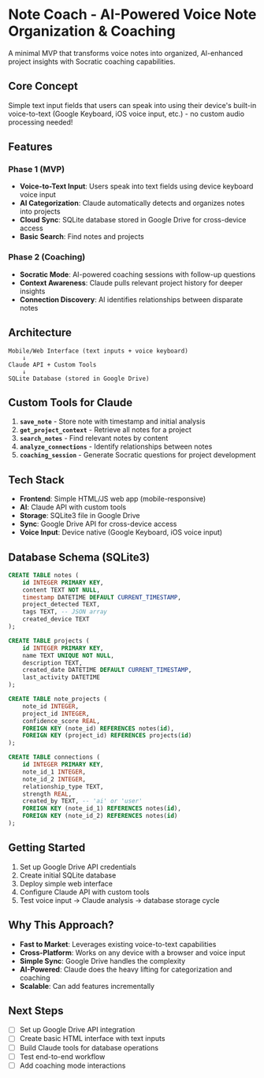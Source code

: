 # Note Coach - AI-Powered Voice Note Organization & Coaching

A minimal MVP that transforms voice notes into organized, AI-enhanced project insights with Socratic coaching capabilities.

## Core Concept

Simple text input fields that users can speak into using their device's built-in voice-to-text (Google Keyboard, iOS voice input, etc.) - no custom audio processing needed!

## Features

### Phase 1 (MVP)
- **Voice-to-Text Input**: Users speak into text fields using device keyboard voice input
- **AI Categorization**: Claude automatically detects and organizes notes into projects
- **Cloud Sync**: SQLite database stored in Google Drive for cross-device access
- **Basic Search**: Find notes and projects

### Phase 2 (Coaching)
- **Socratic Mode**: AI-powered coaching sessions with follow-up questions
- **Context Awareness**: Claude pulls relevant project history for deeper insights
- **Connection Discovery**: AI identifies relationships between disparate notes

## Architecture

```
Mobile/Web Interface (text inputs + voice keyboard)
    ↓
Claude API + Custom Tools
    ↓
SQLite Database (stored in Google Drive)
```

## Custom Tools for Claude

1. **`save_note`** - Store note with timestamp and initial analysis
2. **`get_project_context`** - Retrieve all notes for a project
3. **`search_notes`** - Find relevant notes by content
4. **`analyze_connections`** - Identify relationships between notes
5. **`coaching_session`** - Generate Socratic questions for project development

## Tech Stack

- **Frontend**: Simple HTML/JS web app (mobile-responsive)
- **AI**: Claude API with custom tools
- **Storage**: SQLite3 file in Google Drive
- **Sync**: Google Drive API for cross-device access
- **Voice Input**: Device native (Google Keyboard, iOS voice input)

## Database Schema (SQLite3)

```sql
CREATE TABLE notes (
    id INTEGER PRIMARY KEY,
    content TEXT NOT NULL,
    timestamp DATETIME DEFAULT CURRENT_TIMESTAMP,
    project_detected TEXT,
    tags TEXT, -- JSON array
    created_device TEXT
);

CREATE TABLE projects (
    id INTEGER PRIMARY KEY,
    name TEXT UNIQUE NOT NULL,
    description TEXT,
    created_date DATETIME DEFAULT CURRENT_TIMESTAMP,
    last_activity DATETIME
);

CREATE TABLE note_projects (
    note_id INTEGER,
    project_id INTEGER,
    confidence_score REAL,
    FOREIGN KEY (note_id) REFERENCES notes(id),
    FOREIGN KEY (project_id) REFERENCES projects(id)
);

CREATE TABLE connections (
    id INTEGER PRIMARY KEY,
    note_id_1 INTEGER,
    note_id_2 INTEGER,
    relationship_type TEXT,
    strength REAL,
    created_by TEXT, -- 'ai' or 'user'
    FOREIGN KEY (note_id_1) REFERENCES notes(id),
    FOREIGN KEY (note_id_2) REFERENCES notes(id)
);
```

## Getting Started

1. Set up Google Drive API credentials
2. Create initial SQLite database
3. Deploy simple web interface
4. Configure Claude API with custom tools
5. Test voice input → Claude analysis → database storage cycle

## Why This Approach?

- **Fast to Market**: Leverages existing voice-to-text capabilities
- **Cross-Platform**: Works on any device with a browser and voice input
- **Simple Sync**: Google Drive handles the complexity
- **AI-Powered**: Claude does the heavy lifting for categorization and coaching
- **Scalable**: Can add features incrementally

## Next Steps

- [ ] Set up Google Drive API integration
- [ ] Create basic HTML interface with text inputs
- [ ] Build Claude tools for database operations
- [ ] Test end-to-end workflow
- [ ] Add coaching mode interactions
